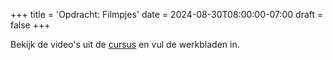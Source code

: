 +++
title = 'Opdracht: Filmpjes'
date = 2024-08-30T08:00:00-07:00
draft = false
+++

Bekijk de video's uit de [cursus](../cursus-intro/) en vul de werkbladen in.
